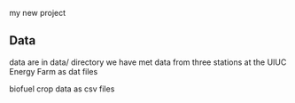 my new project

## Data

data are in data/ directory
we have met data from three stations at the UIUC Energy Farm as dat files

 biofuel crop data as csv files
